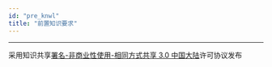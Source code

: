 ```yaml
---
id: "pre_knwl"
title: "前置知识要求"
---
```


---
采用知识共享[署名-非商业性使用-相同方式共享 3.0 中国大陆](https://creativecommons.org/licenses/by-nc-sa/3.0/cn/)许可协议发布